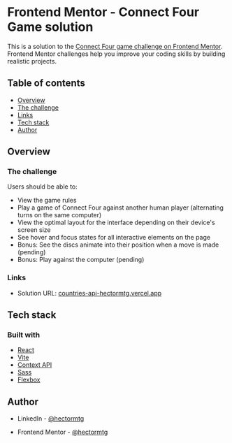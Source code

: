 # Frontend Mentor - Connect Four Game solution

This is a solution to the [Connect Four game challenge on Frontend Mentor](https://www.frontendmentor.io/challenges/connect-four-game-6G8QVH923s). Frontend Mentor challenges help you improve your coding skills by building realistic projects. 

  

## Table of contents
  

- [Overview](#overview)
- [The challenge](#the-challenge)
- [Links](#links)
- [Tech stack](#tech-stack)
- [Author](#author)

  

## Overview

  

### The challenge

Users should be able to:

- View the game rules
- Play a game of Connect Four against another human player (alternating turns on the same computer)
- View the optimal layout for the interface depending on their device's screen size
- See hover and focus states for all interactive elements on the page
- Bonus: See the discs animate into their position when a move is made (pending)
- Bonus: Play against the computer (pending)



### Links  

- Solution URL: [countries-api-hectormtg.vercel.app](https://countries-api-hectormtg.vercel.app)

  

## Tech stack  

### Built with
  
- [React](https://reactjs.org/)
- [Vite](https://vitejs.dev/)
- [Context API](https://react.dev/reference/react/createContext)
- [Sass](https://sass-lang.com/)
- [Flexbox](https://developer.mozilla.org/es/docs/Web/CSS/CSS_Flexible_Box_Layout/Basic_Concepts_of_Flexbox)


## Author  

- LinkedIn - [@hectormtg](https://www.linkedin.com/in/hectormtg/)

- Frontend Mentor - [@hectormtg](https://www.frontendmentor.io/profile/hectormtg)